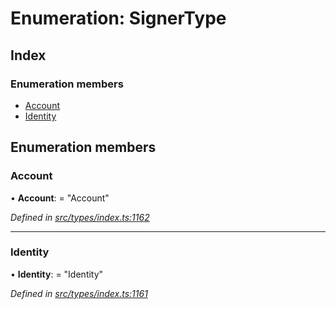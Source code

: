 # Enumeration: SignerType

## Index

### Enumeration members

* [Account](signertype.md#account)
* [Identity](signertype.md#identity)

## Enumeration members

###  Account

• **Account**: = "Account"

*Defined in [src/types/index.ts:1162](https://github.com/PolymathNetwork/polymesh-sdk/blob/2a4e4111/src/types/index.ts#L1162)*

___

###  Identity

• **Identity**: = "Identity"

*Defined in [src/types/index.ts:1161](https://github.com/PolymathNetwork/polymesh-sdk/blob/2a4e4111/src/types/index.ts#L1161)*
